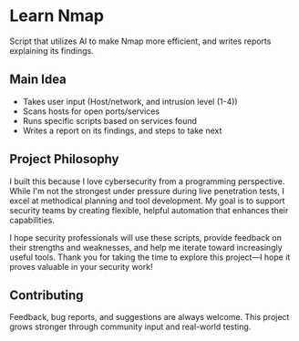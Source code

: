 # Learn Nmap
Script that utilizes AI to make Nmap more efficient, and writes reports explaining its findings.

## Main Idea
- Takes user input (Host/network, and intrusion level (1-4))
- Scans hosts for open ports/services
- Runs specific scripts based on services found
- Writes a report on its findings, and steps to take next
## Project Philosophy
I built this because I love cybersecurity from a programming perspective. While I'm not the strongest under pressure during live penetration tests, I excel at methodical planning and tool development. My goal is to support security teams by creating flexible, helpful automation that enhances their capabilities.

I hope security professionals will use these scripts, provide feedback on their strengths and weaknesses, and help me iterate toward increasingly useful tools. Thank you for taking the time to explore this project—I hope it proves valuable in your security work!

## Contributing
Feedback, bug reports, and suggestions are always welcome. This project grows stronger through community input and real-world testing.
